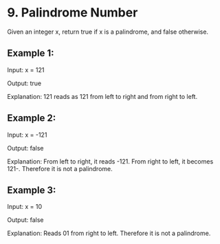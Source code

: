 # 9. Palindrome Number

Given an integer x, return true if x is a palindrome, and false otherwise.

 

## Example 1:
<p>Input: x = 121</p>
<p>Output: true</p>
<p>Explanation: 121 reads as 121 from left to right and from right to left.</p>


## Example 2:
<p>Input: x = -121</p>
<p>Output: false</p>
<p>Explanation: From left to right, it reads -121. From right to left, it becomes 121-. Therefore it is not a palindrome.</p>


## Example 3:
<p> Input: x = 10</p>
<p>Output: false</p>
<p>Explanation: Reads 01 from right to left. Therefore it is not a palindrome. </p>
 
